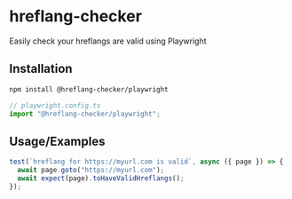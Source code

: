 # hreflang-checker

Easily check your hreflangs are valid using Playwright

## Installation

```bash
npm install @hreflang-checker/playwright
```

```ts
// playwright.config.ts
import "@hreflang-checker/playwright";
```

## Usage/Examples

```typescript
test(`hreflang for https://myurl.com is valid`, async ({ page }) => {
  await page.goto("https://myurl.com");
  await expect(page).toHaveValidHreflangs();
});
```

